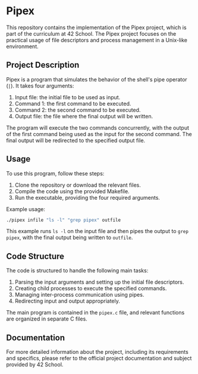 # Pipex

This repository contains the implementation of the Pipex project, which is part of the curriculum at 42 School. The Pipex project focuses on the practical usage of file descriptors and process management in a Unix-like environment.

## Project Description

Pipex is a program that simulates the behavior of the shell's pipe operator (`|`). It takes four arguments:

1. Input file: the initial file to be used as input.
2. Command 1: the first command to be executed.
3. Command 2: the second command to be executed.
4. Output file: the file where the final output will be written.

The program will execute the two commands concurrently, with the output of the first command being used as the input for the second command. The final output will be redirected to the specified output file.

## Usage

To use this program, follow these steps:

1. Clone the repository or download the relevant files.
2. Compile the code using the provided Makefile.
3. Run the executable, providing the four required arguments.

Example usage:
```bash
./pipex infile "ls -l" "grep pipex" outfile
```

This example runs `ls -l` on the input file and then pipes the output to `grep pipex`, with the final output being written to `outfile`.

## Code Structure

The code is structured to handle the following main tasks:

1. Parsing the input arguments and setting up the initial file descriptors.
2. Creating child processes to execute the specified commands.
3. Managing inter-process communication using pipes.
4. Redirecting input and output appropriately.

The main program is contained in the `pipex.c` file, and relevant functions are organized in separate C files.

## Documentation

For more detailed information about the project, including its requirements and specifics, please refer to the official project documentation and subject provided by 42 School.
